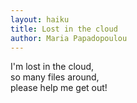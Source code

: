 ```yaml
---
layout: haiku
title: Lost in the cloud
author: Maria Papadopoulou
---
```


I'm lost in the cloud, <br>
so many files around, <br>
please help me get out! <br>